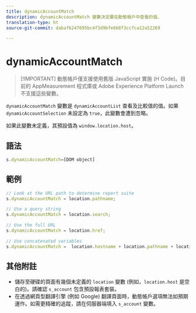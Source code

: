 ```yaml
---
title: dynamicAccountMatch
description: dynamicAccountMatch 變數決定要在動態帳戶中查看的值。
translation-type: ht
source-git-commit: dabaf6247695bc4f3d9bfe668f3ccfca12a52269

---
```



# dynamicAccountMatch

>[!IMPORTANT] 動態帳戶僅支援使用舊版 JavaScript 實施 (H Code)。目前的 AppMeasurement 程式庫或 Adobe Experience Platform Launch 不支援這些變數。

`dynamicAccountMatch` 變數是 `dynamicAccountList` 查看及比較值的值。如果 `dynamicAccountSelection` 未設定為 `true`，此變數會遭到忽略。

如果此變數未定義，其預設值為 `window.location.host`。

## 語法

```js
s.dynamicAccountMatch=[DOM object]
```

## 範例

```js
// Look at the URL path to determine report suite
s.dynamicAccountMatch = location.pathname;

// Use a query string
s.dynamicAccountMatch = location.search;

// Use the full URL
s.dynamicAccountMatch = location.href;

// Use concatenated variables
s.dynamicAccountMatch =  location.hostname + location.pathname + location.search;
```

## 其他附註

* 儲存至硬碟的頁面有幾個未定義的 `location` 變數 (例如，`location.host` 是空白的)。請確認 `s_account` 包含預設報表套裝。
* 在透過網頁型翻譯引擎 (例如 Google) 翻譯頁面時，動態帳戶選項無法如預期運作。如需更精確的追蹤，請在伺服器端填入    `s_account` 變數。
